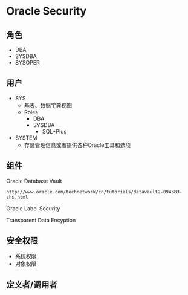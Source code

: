 # Oracle Security

## 角色

- DBA
- SYSDBA
- SYSOPER

## 用户

- SYS
  - 基表、数据字典视图
  - Roles
    - DBA
    - SYSDBA
      - SQL*Plus
- SYSTEM
  - 存储管理信息或者提供各种Oracle工具和选项

## 组件

Oracle Database Vault
```
http://www.oracle.com/technetwork/cn/tutorials/datavault2-094383-zhs.html
```

Oracle Label Security

Transparent Data Encyption


## 安全权限

- 系统权限
- 对象权限

## 定义者/调用者
